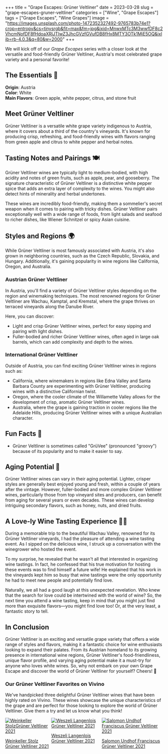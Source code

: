 +++
title = "Grape Escapes: Grüner Veltliner"
date = 2023-03-28
slug = "grape-escapes-gruner-veltliner"
categories = ["Wine", "Grape Escapes"]
tags = ["Grape Escapes", "Wine Grapes"]
image = "https://images.unsplash.com/photo-1472352327492-9765783b74e1?crop=entropy&cs=tinysrgb&fit=max&fm=jpg&ixid=MnwxMTc3M3wwfDF8c2VhcmNofDF8fHdoaXRlJTIwZ3JhcGVzfGVufDB8fHx8MTY3OTk1MjE5OQ&ixlib=rb-4.0.3&q=80&w=2000"
+++

<p>We will kick off of our <em>Grape Escapes</em> series with a closer look at the versatile and food-friendly Grüner Veltliner, Austria's most celebrated grape variety and a personal favorite!</p>
<h2 id="the-essentials-%F0%9F%8D%B7">The Essentials 🍷</h2>
<p><strong>Origin</strong>: Austria<br>
<strong>Color</strong>: White<br>
<strong>Main Flavors</strong>: Green apple, white pepper, citrus, and stone fruit</p>
<h2 id="meet-gr%C3%BCner-veltliner">Meet Grüner Veltliner</h2>
<p>Grüner Veltliner is a versatile white grape variety indigenous to Austria, where it covers about a third of the country's vineyards. It's known for producing crisp, refreshing, and food-friendly wines with flavors ranging from green apple and citrus to white pepper and herbal notes.</p>
<h2 id="tasting-notes-and-pairings-%F0%9F%8D%BD">Tasting Notes and Pairings 🍽</h2>
<p>Grüner Veltliner wines are typically light to medium-bodied, with high acidity and notes of green fruits, such as apple, pear, and gooseberry. The signature characteristic of Grüner Veltliner is a distinctive white pepper spice that adds an extra layer of complexity to the wines. You might also detect hints of minerality and herbal undertones.</p>
<p>These wines are incredibly food-friendly, making them a sommelier's secret weapon when it comes to pairing with tricky dishes. Grüner Veltliner pairs exceptionally well with a wide range of foods, from light salads and seafood to richer dishes, like Wiener Schnitzel or spicy Asian cuisine.</p>
<h2 id="styles-and-regions-%F0%9F%8C%8D">Styles and Regions 🌍</h2>
<p>While Grüner Veltliner is most famously associated with Austria, it's also grown in neighboring countries, such as the Czech Republic, Slovakia, and Hungary. Additionally, it's gaining popularity in wine regions like California, Oregon, and Australia.</p>
<h3 id="austrian-gr%C3%BCner-veltliner">Austrian Grüner Veltliner</h3>
<p>In Austria, you'll find a variety of Grüner Veltliner styles depending on the region and winemaking techniques. The most renowned regions for Grüner Veltliner are Wachau, Kamptal, and Kremstal, where the grape thrives on terraced vineyards along the Danube River.</p>
<p>Here, you can discover:</p>
<ul>
<li>Light and crisp Grüner Veltliner wines, perfect for easy sipping and pairing with light dishes.</li>
<li>Fuller-bodied and richer Grüner Veltliner wines, often aged in large oak barrels, which can add complexity and depth to the wines.</li>
</ul>
<h3 id="international-gr%C3%BCner-veltliner">International Grüner Veltliner</h3>
<p>Outside of Austria, you can find exciting Grüner Veltliner wines in regions such as:</p>
<ul>
<li>California, where winemakers in regions like Edna Valley and Santa Barbara County are experimenting with Grüner Veltliner, producing wines with a distinctive Californian twist.</li>
<li>Oregon, where the cooler climate of the Willamette Valley allows for the development of crisp, aromatic Grüner Veltliner wines.</li>
<li>Australia, where the grape is gaining traction in cooler regions like the Adelaide Hills, producing Grüner Veltliner wines with a unique Australian character.</li>
</ul>
<h2 id="fun-facts-%F0%9F%8D%87">Fun Facts 🍇</h2>
<ul>
<li>Grüner Veltliner is sometimes called &quot;GrüVee&quot; (pronounced &quot;groovy&quot;) because of its popularity and to make it easier to say.</li>
</ul>
<h2 id="aging-potential-%F0%9F%8D%BE">Aging Potential 🍾</h2>
<p>Grüner Veltliner wines can vary in their aging potential. Lighter, crisper styles are generally best enjoyed young and fresh, within a couple of years after the vintage. However, fuller-bodied and more complex Grüner Veltliner wines, particularly those from top vineyard sites and producers, can benefit from aging for several years or even decades. These wines can develop intriguing secondary flavors, such as honey, nuts, and dried fruits.</p>
<h2 id="a-love-ly-wine-tasting-experience-%F0%9F%8D%B7%F0%9F%92%95">A Love-ly Wine Tasting Experience 🍷💕</h2>
<p>During a memorable trip to the beautiful Wachau Valley, renowned for its Grüner Veltliner vineyards, I had the pleasure of attending a wine tasting event. As I sipped on the delicious wine, I struck up a conversation with the winegrower who hosted the event.</p>
<p>To my surprise, he revealed that he wasn't all that interested in organizing wine tastings. In fact, he confessed that his true motivation for hosting these events was to find himself a future wife! He explained that his work in the vineyards kept him so busy that wine tastings were the only opportunity he had to meet new people and potentially find love.</p>
<p>Naturally, we all had a good laugh at this unexpected revelation. Who knew that the search for love could be intertwined with the world of wine? So, the next time you attend a wine tasting, keep in mind that you might just find more than exquisite flavors—you might find love too! Or, at the very least, a fantastic story to tell.</p>
<h2 id="in-conclusion">In Conclusion</h2>
<p>Grüner Veltliner is an exciting and versatile grape variety that offers a wide range of styles and flavors, making it a fantastic choice for wine enthusiasts looking to expand their palates. From its Austrian homeland to its growing presence in international wine regions, Grüner Veltliner's food-friendliness, unique flavor profile, and varying aging potential make it a must-try for anyone who loves white wines. So, why not embark on your own Grape Escape and discover the world of Grüner Veltliner for yourself? Cheers! 🥂</p>
<h3 id="our-gr%C3%BCner-veltliner-favorites-on-vivino">Our Grüner Veltliner Favorites on Vivino</h3>
<p>We've handpicked three delightful Grüner Veltliner wines that have been highly rated on Vivino. These wines showcase the unique characteristics of the grape and are perfect for those looking to explore the world of Grüner Veltliner. Give them a try and let us know what you think!</p>
<p></p><!--kg-card-begin: html--><style>
  .wine-container {
    display: flex;
    justify-content: center;
  }
  
  .wine-card {
    width: 80px;
    text-align: center;
    font-family: 'Roboto', sans-serif;
    margin: 0 5px;
  }
  
  .wine-card img {
    width: 60px;
    height: auto;
    display: block;
    margin: 0 auto;
  }
  
  .wine-card p {
    font-size: 12px;
    line-height: 1.2;
    margin: 0;
  }
  
  .wine-card a {
    color: #4a4a4a;
    text-decoration: none;
  }
  
  .wine-card a:hover {
    text-decoration: underline;
  }
</style>

<div class="wine-container">
  <div class="wine-card">
    <a href="https://www.vivino.com/SE/sv/weinkeller-stolz-gruner-veltliner/w/6891544?year=2021&price_id=30698179">
      <img src="https://images.vivino.com/thumbs/R6mZgKamTvSDUtU1EPnZ-g_pb_x960.png" alt="Weinkeller StolzGrüner Veltliner 2021">
      <p>Weinkeller Stolz<br>Grüner Veltliner 2021</p>
    </a>
  </div>
  <div class="wine-card">
    <a href="https://www.vivino.com/SE/sv/weszeli-langenlois-gruner-veltliner/w/1698307?year=2021&price_id=29248113">
      <img src="https://images.vivino.com/thumbs/lEr2x_eCR0egHjOPrxhbQA_pb_x960.png" alt="Weszeli Langenlois Grüner Veltliner 2021">
      <p>Weszeli Langenlois<br>Grüner Veltliner 2021</p>
    </a>
  </div>
  <div class="wine-card">
    <a href="https://www.vivino.com/SE/sv/weingut-salomon-undhof-franciscus-gruner-veltliner/w/3742883?year=2021&price_id=29482760">
      <img src="https://images.vivino.com/thumbs/eGSBvR6dQP60VqrAvnElhw_pb_x960.png" alt="Salomon Undhof Franciscus Grüner Veltliner 2021">
      <p>Salomon Undhof Franciscus<br>Grüner Veltliner 2021</p>
    </a>
  </div>
</div>
<!--kg-card-end: html-->
